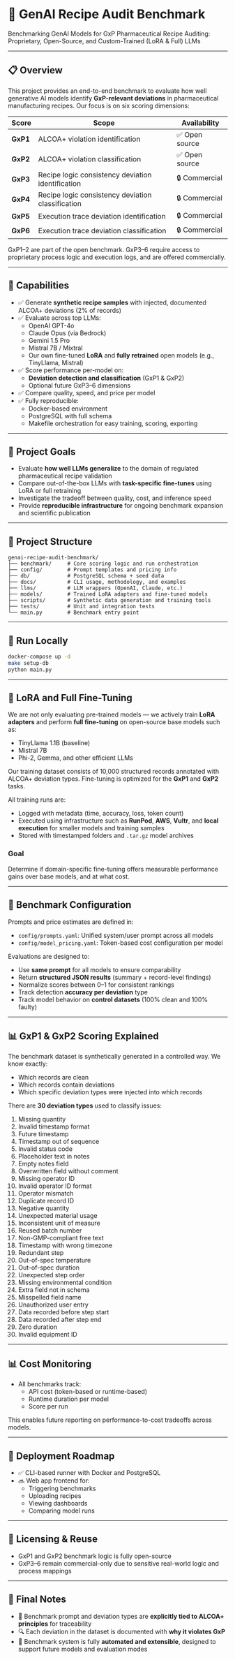# 🧪 GenAI Recipe Audit Benchmark

Benchmarking GenAI Models for GxP Pharmaceutical Recipe Auditing: Proprietary, Open-Source, and Custom-Trained (LoRA & Full) LLMs

---

## 📋 Overview

This project provides an end-to-end benchmark to evaluate how well generative AI models identify **GxP-relevant deviations** in pharmaceutical manufacturing recipes. Our focus is on six scoring dimensions:

| Score     | Scope                                                | Availability  |
|-----------|------------------------------------------------------|---------------|
| **GxP1**  | ALCOA+ violation identification                      | ✅ Open source |
| **GxP2**  | ALCOA+ violation classification                      | ✅ Open source |
| **GxP3**  | Recipe logic consistency deviation identification    | 🔒 Commercial  |
| **GxP4**  | Recipe logic consistency deviation classification    | 🔒 Commercial  |
| **GxP5**  | Execution trace deviation identification             | 🔒 Commercial  |
| **GxP6**  | Execution trace deviation classification             | 🔒 Commercial  |

GxP1–2 are part of the open benchmark. GxP3–6 require access to proprietary process logic and execution logs, and are offered commercially.

---

## 🔧 Capabilities

- ✅ Generate **synthetic recipe samples** with injected, documented ALCOA+ deviations (2% of records)
- ✅ Evaluate across top LLMs:
  - OpenAI GPT-4o
  - Claude Opus (via Bedrock)
  - Gemini 1.5 Pro
  - Mistral 7B / Mixtral
  - Our own fine-tuned **LoRA** and **fully retrained** open models (e.g., TinyLlama, Mistral)
- ✅ Score performance per-model on:
  - **Deviation detection and classification** (GxP1 & GxP2)
  - Optional future GxP3–6 dimensions
- ✅ Compare quality, speed, and price per model
- ✅ Fully reproducible:
  - Docker-based environment
  - PostgreSQL with full schema
  - Makefile orchestration for easy training, scoring, exporting

---

## 🎯 Project Goals

- Evaluate **how well LLMs generalize** to the domain of regulated pharmaceutical recipe validation
- Compare out-of-the-box LLMs with **task-specific fine-tunes** using LoRA or full retraining
- Investigate the tradeoff between quality, cost, and inference speed
- Provide **reproducible infrastructure** for ongoing benchmark expansion and scientific publication

---

## 📂 Project Structure

```
genai-recipe-audit-benchmark/
├── benchmark/     # Core scoring logic and run orchestration
├── config/        # Prompt templates and pricing info
├── db/            # PostgreSQL schema + seed data
├── docs/          # CLI usage, methodology, and examples
├── llms/          # LLM wrappers (OpenAI, Claude, etc.)
├── models/        # Trained LoRA adapters and fine-tuned models
├── scripts/       # Synthetic data generation and training tools
├── tests/         # Unit and integration tests
└── main.py        # Benchmark entry point
```

---

## 🚀 Run Locally

```bash
docker-compose up -d
make setup-db
python main.py
```

---

## 🧠 LoRA and Full Fine-Tuning

We are not only evaluating pre-trained models — we actively train **LoRA adapters** and perform **full fine-tuning** on open-source base models such as:

- TinyLlama 1.1B (baseline)
- Mistral 7B
- Phi-2, Gemma, and other efficient LLMs

Our training dataset consists of 10,000 structured records annotated with ALCOA+ deviation types. Fine-tuning is optimized for the **GxP1** and **GxP2** tasks.

All training runs are:
- Logged with metadata (time, accuracy, loss, token count)
- Executed using infrastructure such as **RunPod**, **AWS**, **Vultr**, and **local execution** for smaller models and training samples
- Stored with timestamped folders and `.tar.gz` model archives

### Goal
Determine if domain-specific fine-tuning offers measurable performance gains over base models, and at what cost.

---

## 🧪 Benchmark Configuration

Prompts and price estimates are defined in:
- `config/prompts.yaml`: Unified system/user prompt across all models
- `config/model_pricing.yaml`: Token-based cost configuration per model

Evaluations are designed to:
- Use **same prompt** for all models to ensure comparability
- Return **structured JSON results** (summary + record-level findings)
- Normalize scores between 0–1 for consistent rankings
- Track detection **accuracy per deviation** type
- Track model behavior on **control datasets** (100% clean and 100% faulty)

---

## 📊 GxP1 & GxP2 Scoring Explained

The benchmark dataset is synthetically generated in a controlled way. We know exactly:
- Which records are clean
- Which records contain deviations
- Which specific deviation types were injected into which records

There are **30 deviation types** used to classify issues:

1. Missing quantity  
2. Invalid timestamp format  
3. Future timestamp  
4. Timestamp out of sequence  
5. Invalid status code  
6. Placeholder text in notes  
7. Empty notes field  
8. Overwritten field without comment  
9. Missing operator ID  
10. Invalid operator ID format  
11. Operator mismatch  
12. Duplicate record ID  
13. Negative quantity  
14. Unexpected material usage  
15. Inconsistent unit of measure  
16. Reused batch number  
17. Non-GMP-compliant free text  
18. Timestamp with wrong timezone  
19. Redundant step  
20. Out-of-spec temperature  
21. Out-of-spec duration  
22. Unexpected step order  
23. Missing environmental condition  
24. Extra field not in schema  
25. Misspelled field name  
26. Unauthorized user entry  
27. Data recorded before step start  
28. Data recorded after step end  
29. Zero duration  
30. Invalid equipment ID

---

## 📊 Cost Monitoring

- All benchmarks track:
  - API cost (token-based or runtime-based)
  - Runtime duration per model
  - Score per run

This enables future reporting on performance-to-cost tradeoffs across models.

---

## 🚚 Deployment Roadmap

- ✅ CLI-based runner with Docker and PostgreSQL
- 🔜 Web app frontend for:
  - Triggering benchmarks
  - Uploading recipes
  - Viewing dashboards
  - Comparing model runs

---

## 📑 Licensing & Reuse

- GxP1 and GxP2 benchmark logic is fully open-source
- GxP3–6 remain commercial-only due to sensitive real-world logic and process mappings

---

## 🏁 Final Notes

- 📢 Benchmark prompt and deviation types are **explicitly tied to ALCOA+ principles** for traceability
- 🔍 Each deviation in the dataset is documented with **why it violates GxP**
- 🔄 Benchmark system is fully **automated and extensible**, designed to support future models and evaluation modes